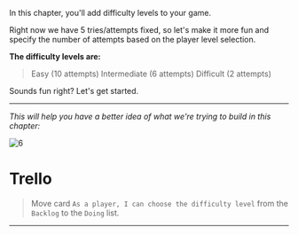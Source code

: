﻿
In this chapter, you'll add difficulty levels to your game.

Right now we have 5 tries/attempts fixed, so let's make it more fun and specify the number of attempts based on the player level selection.

**The difficulty levels are:**

>  Easy (10 attempts) 
>  Intermediate (6 attempts) 
>  Difficult (2 attempts)

Sounds fun right? Let's get started.

---
*This will help you have a better idea of what we're trying to build in this chapter:*

![6](https://i.ibb.co/pynSrrf/6.gif)

# Trello
> Move card  `As a player, I can choose the difficulty level`  from the  `Backlog`  to the  `Doing`  list.

----------
